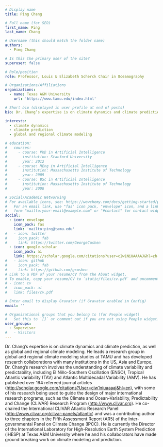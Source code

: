 ```yaml
---
# Display name
title: Ping Chang

# Full name (for SEO)
first_name: Ping
last_name: Chang

# Username (this should match the folder name)
authors:
  - Ping Chang

# Is this the primary user of the site?
superuser: false

# Role/position
role: Professor, Louis & Elizabeth Scherck Chair in Oceanography

# Organizations/Affiliations
organizations:
  - name: Texas A&M University
    url: 'https://www.tamu.edu/index.html'

# Short bio (displayed in user profile at end of posts)
bio: Dr. Chang’s expertise is on climate dynamics and climate prediction, as well as global and regional climate modeling.

interests:
  - climate dynamics
  - climate prediction
  - global and regional climate modeling

# education:
#   courses:
#     - course: PhD in Artificial Intelligence
#       institution: Stanford University
#       year: 2012
#     - course: MEng in Artificial Intelligence
#       institution: Massachusetts Institute of Technology
#       year: 2009
#     - course: BSc in Artificial Intelligence
#       institution: Massachusetts Institute of Technology
#       year: 2008

# Social/Academic Networking
# For available icons, see: https://wowchemy.com/docs/getting-started/page-builder/#icons
#   For an email link, use "fas" icon pack, "envelope" icon, and a link in the
#   form "mailto:your-email@example.com" or "#contact" for contact widget.
social:
  - icon: envelope
    icon_pack: fas
    link: 'mailto:ping@tamu.edu'
#   - icon: twitter
#     icon_pack: fab
#     link: https://twitter.com/GeorgeCushen
  - icon: google-scholar
    icon_pack: ai
    link: https://scholar.google.com/citations?user=cIw1NiUAAAAJ&hl=zh-CN
#   - icon: github
#     icon_pack: fab
#     link: https://github.com/gcushen
# Link to a PDF of your resume/CV from the About widget.
# To enable, copy your resume/CV to `static/files/cv.pdf` and uncomment the lines below.
# - icon: cv
#   icon_pack: ai
#   link: files/cv.pdf

# Enter email to display Gravatar (if Gravatar enabled in Config)
email: ''

# Organizational groups that you belong to (for People widget)
#   Set this to `[]` or comment out if you are not using People widget.
user_groups:
  - Supervisor
#   - Visitors
---
```


Dr. Chang’s expertise is on climate dynamics and climate prediction, as well as global and regional climate modeling. He leads a research group in global and regional climate modeling studies at TAMU and has developed research collaborations with many institutions in the US, Asia and Europe. Dr. Chang’s research involves the understanding of climate variability and predictability, including El Niño-Southern Oscillation (ENSO), Tropical Atlantic variability (TAV) and Atlantic Multidecadal Variability (AMV). He has published over 164 refereed journal articles (http://scholar.google.com/citations?User=ciw1niuaaaaj&hl=en), with some of his research being used to guide the design of major international research programs, such as the Climate and Ocean-Variability, Predictability and Change (CLIVAR) Research Program (http://www.clivar.org).  He co-chaired the International CLIVAR Atlantic Research Panel (http://www.clivar.org/clivar-panels/atlantic) and was a contributing author to three chapters in the Fifth Assessment Report (AR5) of the Inter-governmental Panel on Climate Change (IPCC). He is currently the Director of the International Laboratory for High-Resolution Earth System Prediction (iHESP) at Texas A&M University where he and his collaborators have made ground breaking work on climate modeling and prediction.
